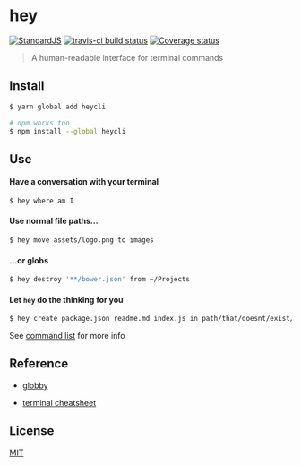 # hey

[![StandardJS](https://img.shields.io/badge/code_style-standard-brightgreen.svg)](https://standardjs.com)
[![travis-ci build status](https://api.travis-ci.org/chrisdothtml/hey.svg?branch=master)](https://travis-ci.org/chrisdothtml/hey/branches)
[![Coverage status](https://coveralls.io/repos/github/chrisdothtml/hey/badge.svg)](https://coveralls.io/github/chrisdothtml/hey)

> A human-readable interface for terminal commands

## Install

```bash
$ yarn global add heycli

# npm works too
$ npm install --global heycli
```

## Use

#### Have a conversation with your terminal

```bash
$ hey where am I
```

#### Use normal file paths...

```bash
$ hey move assets/logo.png to images
```

#### ...or globs

```bash
$ hey destroy '**/bower.json' from ~/Projects
```

#### Let `hey` do the thinking for you

```bash
$ hey create package.json readme.md index.js in path/that/doesnt/exist/yet
```

See [command list](commands.md) for more info

## Reference

- [globby](https://github.com/sindresorhus/globby)

- [terminal cheatsheet](https://github.com/0nn0/terminal-mac-cheatsheet)

## License

[MIT](license)
